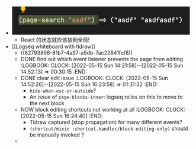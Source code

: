 - ![image.png](../assets/image_1652579923712_0.png)
	- React 的状态就应该放到全局!
- [[Logseq whiteboard with tldraw]]
	- ((62793896-81b7-4a97-a5db-7ac22841fef8))
	- DONE find out which event listener prevents the page from editing
	  :LOGBOOK:
	  CLOCK: [2022-05-15 Sun 14:21:58]--[2022-05-15 Sun 14:52:13] =>  00:30:15
	  :END:
	- DONE clear edit issue
	  :LOGBOOK:
	  CLOCK: [2022-05-15 Sun 14:52:26]--[2022-05-15 Sun 16:23:58] =>  01:31:32
	  :END:
		- `hide-when-esc-or-outside`?
		- An issue of `page-blocks-inner`: logseq relies on this to move to the next block
	- NOW block editing shortcuts not working at all 
	  :LOGBOOK:
	  CLOCK: [2022-05-15 Sun 16:24:40]
	  :END:
		- Tldraw captured (stop propagation) for many different events?
		- `(shortcut/mixin :shortcut.handler/block-editing-only)` should be manually invoked ?
	-